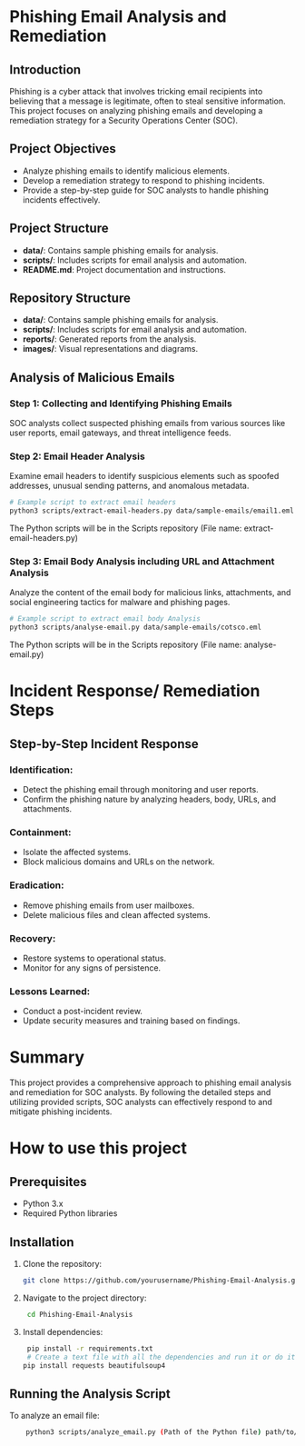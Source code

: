 # Phishing Email Analysis and Remediation

## Introduction

Phishing is a cyber attack that involves tricking email recipients into believing that a message is legitimate, often to steal sensitive information. This project focuses on analyzing phishing emails and developing a remediation strategy for a Security Operations Center (SOC).

## Project Objectives

- Analyze phishing emails to identify malicious elements.
- Develop a remediation strategy to respond to phishing incidents.
- Provide a step-by-step guide for SOC analysts to handle phishing incidents effectively.

## Project Structure

- **data/**: Contains sample phishing emails for analysis.
- **scripts/**: Includes scripts for email analysis and automation.
- **README.md**: Project documentation and instructions.

## Repository Structure

- **data/**: Contains sample phishing emails for analysis.
- **scripts/**: Includes scripts for email analysis and automation.
- **reports/**: Generated reports from the analysis.
- **images/**: Visual representations and diagrams.

## Analysis of Malicious Emails

### Step 1: Collecting and Identifying Phishing Emails

SOC analysts collect suspected phishing emails from various sources like user reports, email gateways, and threat intelligence feeds.

### Step 2: Email Header Analysis

Examine email headers to identify suspicious elements such as spoofed addresses, unusual sending patterns, and anomalous metadata.

```bash
# Example script to extract email headers
python3 scripts/extract-email-headers.py data/sample-emails/email1.eml
```

The Python scripts will be in the Scripts repository (File name: extract-email-headers.py)

### Step 3: Email Body Analysis including URL and Attachment Analysis

Analyze the content of the email body for malicious links, attachments, and social engineering tactics for malware and phishing pages.

```bash
# Example script to extract email body Analysis
python3 scripts/analyse-email.py data/sample-emails/cotsco.eml
```

The Python scripts will be in the Scripts repository (File name: analyse-email.py)

# Incident Response/ Remediation Steps

## Step-by-Step Incident Response

### Identification:

- Detect the phishing email through monitoring and user reports.
- Confirm the phishing nature by analyzing headers, body, URLs, and attachments.

### Containment:

- Isolate the affected systems.
- Block malicious domains and URLs on the network.

### Eradication:

- Remove phishing emails from user mailboxes.
- Delete malicious files and clean affected systems.

### Recovery:

- Restore systems to operational status.
- Monitor for any signs of persistence.

### Lessons Learned:

- Conduct a post-incident review.
- Update security measures and training based on findings.

# Summary

This project provides a comprehensive approach to phishing email analysis and remediation for SOC analysts. By following the detailed steps and utilizing provided scripts, SOC analysts can effectively respond to and mitigate phishing incidents.

# How to use this project

## Prerequisites

- Python 3.x
- Required Python libraries

## Installation

1. Clone the repository:
   ```bash
   git clone https://github.com/yourusername/Phishing-Email-Analysis.git
   ```
2. Navigate to the project directory:
   ```bash
    cd Phishing-Email-Analysis
   ```
3. Install dependencies:
   ```bash
    pip install -r requirements.txt
    # Create a text file with all the dependencies and run it or do it separately like the below line
   pip install requests beautifulsoup4
   ```

## Running the Analysis Script

To analyze an email file:

```bash
    python3 scripts/analyze_email.py (Path of the Python file) path/to/email.eml (Path of the email file which must be saved .eml)
```
